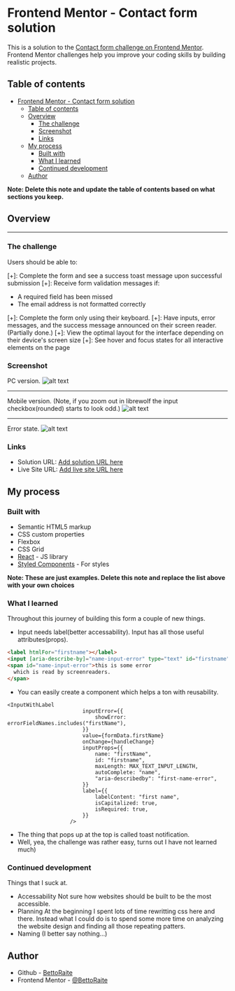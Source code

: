 # Frontend Mentor - Contact form solution

This is a solution to the [Contact form challenge on Frontend Mentor](https://www.frontendmentor.io/challenges/contact-form--G-hYlqKJj). Frontend Mentor challenges help you improve your coding skills by building realistic projects. 

## Table of contents

- [Frontend Mentor - Contact form solution](#frontend-mentor---contact-form-solution)
	- [Table of contents](#table-of-contents)
	- [Overview](#overview)
		- [The challenge](#the-challenge)
		- [Screenshot](#screenshot)
		- [Links](#links)
	- [My process](#my-process)
		- [Built with](#built-with)
		- [What I learned](#what-i-learned)
		- [Continued development](#continued-development)
	- [Author](#author)

**Note: Delete this note and update the table of contents based on what sections you keep.**

## Overview
****
### The challenge

Users should be able to:

[+]: Complete the form and see a success toast message upon successful submission
[+]: Receive form validation messages if:
  - A required field has been missed
  - The email address is not formatted correctly
  
[+]: Complete the form only using their keyboard.
[+]: Have inputs, error messages, and the success message announced on their screen reader. (Partially done.)
[+]: View the optimal layout for the interface depending on their device's screen size
[+]: See hover and focus states for all interactive elements on the page

### Screenshot

PC version.
![alt text](image.png)

---

Mobile version. (Note, if you zoom out in librewolf the input checkbox(rounded) starts to look odd.)
![alt text](image-1.png)

---

Error state.
![alt text](image-2.png)


### Links

- Solution URL: [Add solution URL here](https://github.com/BettoRaite/front-end-challenges/tree/master)
- Live Site URL: [Add live site URL here](https://contact-form-bettoraite.vercel.app/)

## My process

### Built with

- Semantic HTML5 markup
- CSS custom properties
- Flexbox
- CSS Grid
- [React](https://reactjs.org/) - JS library
- [Styled Components](https://styled-components.com/) - For styles

**Note: These are just examples. Delete this note and replace the list above with your own choices**

### What I learned

Throughout this journey of building this form a couple of new things.
- Input needs label(better accessability).
  Input has all those useful attributes(props). 
```html
<label htmlFor="firstname"></label>
<input [aria-describe-by]="name-input-error" type="text" id="firstname" autoComplete="name" />
<span id="name-input-error">this is some error
  which is read by screenreaders.
</span>
```
- You can easily create a component which helps a ton with reusability.
```tsx
<InputWithLabel
						inputError={{
							showError: errorFieldNames.includes("firstName"),
						}}
						value={formData.firstName}
						onChange={handleChange}
						inputProps={{
							name: "firstName",
							id: "firstname",
							maxLength: MAX_TEXT_INPUT_LENGTH,
							autoComplete: "name",
							"aria-describedby": "first-name-error",
						}}
						label={{
							labelContent: "first name",
							isCapitalized: true,
							isRequired: true,
						}}
					/>
```
- The thing that pops up at the top is called toast notification.
- Well, yea, the challenge was rather easy, turns out I have not learned much)

### Continued development
Things that I suck at.
- Accessability
Not sure how websites should be built to be the most accessible.
- Planning
At the beginning I spent lots of time rewritting css here and there. Instead	 what I could do is to spend some more time on analyzing the website design and finding all those repeating patters.
- Naming (I better say nothing...)


## Author

- Github - [BettoRaite](https://github.com/BettoRaite)
- Frontend Mentor - [@BettoRaite](https://www.frontendmentor.io/profile/BettoRaite)

